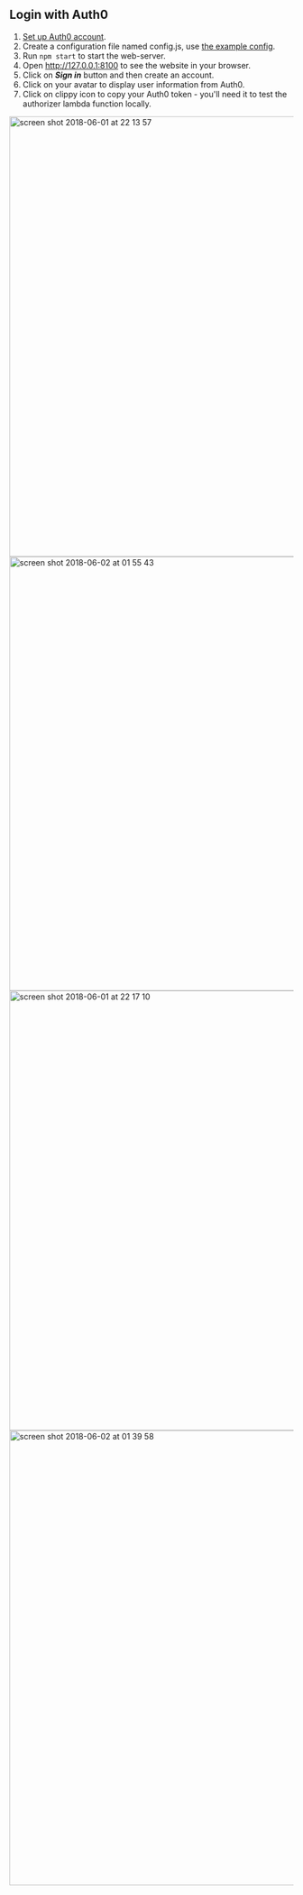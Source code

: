 ## Login with Auth0

1. [Set up Auth0 account](../docs/auth0.md).
2. Create a configuration file named config.js, use [the example config](config.js.example).
3. Run `npm start` to start the web-server.
4. Open http://127.0.0.1:8100 to see the website in your browser.
5. Click on **_Sign in_** button and then create an account.
6. Click on your avatar to display user information from Auth0.
7. Click on clippy icon to copy your Auth0 token - you'll need it to test the authorizer lambda function locally.

<img width="781" alt="screen shot 2018-06-01 at 22 13 57" src="https://user-images.githubusercontent.com/4153982/40861425-52f7398e-65e9-11e8-9386-21a89a957448.png">

<img width="770" alt="screen shot 2018-06-02 at 01 55 43" src="https://user-images.githubusercontent.com/4153982/40867884-1eaa8f7c-6608-11e8-9caa-38967f56d9ef.png">

<img width="780" alt="screen shot 2018-06-01 at 22 17 10" src="https://user-images.githubusercontent.com/4153982/40861501-9790d4b0-65e9-11e8-808b-7efae8ea761f.png">

<img width="807" alt="screen shot 2018-06-02 at 01 39 58" src="https://user-images.githubusercontent.com/4153982/40867609-eb278c2e-6605-11e8-98e4-8e5ad0cc7d13.png">
